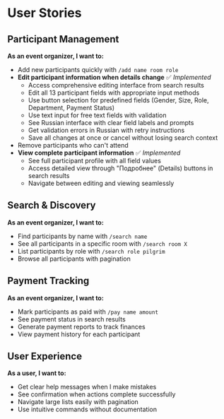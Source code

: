 # User Stories

## Participant Management

**As an event organizer, I want to:**
- Add new participants quickly with `/add name room role`
- **Edit participant information when details change** ✅ *Implemented*
  - Access comprehensive editing interface from search results
  - Edit all 13 participant fields with appropriate input methods
  - Use button selection for predefined fields (Gender, Size, Role, Department, Payment Status)
  - Use text input for free text fields with validation
  - See Russian interface with clear field labels and prompts
  - Get validation errors in Russian with retry instructions
  - Save all changes at once or cancel without losing search context
- Remove participants who can't attend
- **View complete participant information** ✅ *Implemented*
  - See full participant profile with all field values
  - Access detailed view through "Подробнее" (Details) buttons in search results
  - Navigate between editing and viewing seamlessly

## Search & Discovery

**As an event organizer, I want to:**
- Find participants by name with `/search name`
- See all participants in a specific room with `/search room X`
- List participants by role with `/search role pilgrim`
- Browse all participants with pagination

## Payment Tracking

**As an event organizer, I want to:**
- Mark participants as paid with `/pay name amount`
- See payment status in search results
- Generate payment reports to track finances
- View payment history for each participant

## User Experience

**As a user, I want to:**
- Get clear help messages when I make mistakes
- See confirmation when actions complete successfully
- Navigate large lists easily with pagination
- Use intuitive commands without documentation
